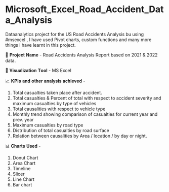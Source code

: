 # Microsoft_Excel_Road_Accident_Data_Analysis

Dataanalytics project for the US Road Accidents Analysis bu using #msexcel , I have used Pivot charts, custom functions and many more things i have learnt in this project.

📄 𝐏𝐫𝐨𝐣𝐞𝐜𝐭 𝐍𝐚𝐦𝐞 -  Road Accidents Analysis Report based on 2021 & 2022 data.

📌 𝐕𝐢𝐬𝐮𝐚𝐥𝐢𝐳𝐚𝐭𝐢𝐨𝐧 𝐓𝐨𝐨𝐥 - MS Excel

📈 𝐊𝐏𝐈𝐬 𝐚𝐧𝐝 𝐨𝐭𝐡𝐞𝐫 𝐚𝐧𝐚𝐥𝐲𝐬𝐢𝐬 𝐚𝐜𝐡𝐢𝐞𝐯𝐞𝐝 -
1. Total casualties taken place after accident.
2. Total casualties & Percent of total with respect to accident severity and maximum casualties by type of vehicles
3. Total causalities with respect to vehicle type
4. Monthly trend showing comparison of casualties for current year and prev. year
5. Maximum casualties by road type
6. Distribution of total casualties by road surface
7. Relation between causalities by Area / location / by day or night.
   
📊 𝐂𝐡𝐚𝐫𝐭𝐬 𝐔𝐬𝐞𝐝 -
1. Donut Chart
2. Area Chart
3. Timeline
4. Slicer
5. Line Chart
6. Bar chart
